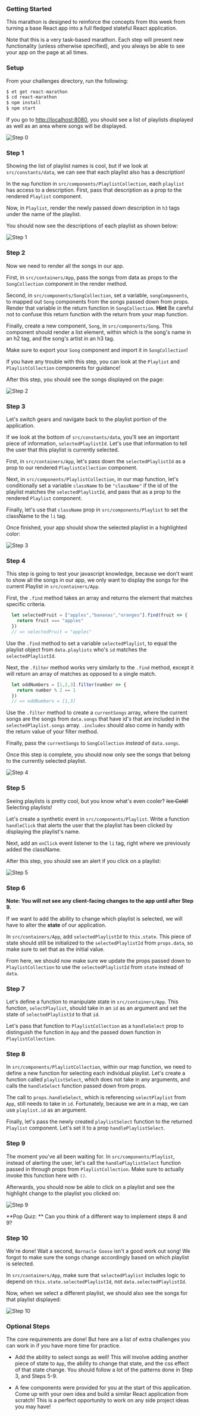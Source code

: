 ### Getting Started

This marathon is designed to reinforce the concepts from this week from turning a base React app into a full fledged stateful React application.

Note that this is a very task-based marathon. Each step will present new functionality (unless otherwise specified), and you always be able to see your app on the page at all times.

### Setup

From your challenges directory, run the following:

```sh
$ et get react-marathon
$ cd react-marathon
$ npm install
$ npm start
```

If you go to <http://localhost:8080>, you should see a list of playlists displayed as well as an area where songs will be displayed.

![Step 0](https://s3.amazonaws.com/horizon-production/images/react-marathon-0.png)

### Step 1

Showing the list of playlist names is cool, but if we look at `src/constants/data`, we can see that each playlist also has a description!

In the `map` function in `src/components/PlaylistCollection`, each `playlist` has access to a description. First, pass that description as a prop to the rendered `Playlist` component.

Now, in `Playlist`, render the newly passed down description in `h3` tags under the name of the playlist.

You should now see the descriptions of each playlist as shown below:

![Step 1](https://s3.amazonaws.com/horizon-production/images/react-marathon-1.png)

### Step 2

Now we need to render all the songs in our app.

First, in `src/containers/App`, pass the songs from data as props to the `SongCollection` component in the render method.

Second, in `src/components/SongCollection`, set a variable, `songComponents`, to mapped out `Song` components from the songs passed down from props. Render that variable in the return function in `SongCollection`. **Hint** Be careful not to confuse this return function with the return from your map function.

Finally, create a new component, `Song`, in `src/components/Song`. This component should render a list element, within which is the song's name in an h2 tag, and the song's artist in an h3 tag.

Make sure to export your `Song` component and import it in `SongCollection`!

If you have any trouble with this step, you can look at the `Playlist` and `PlaylistCollection` components for guidance!

After this step, you should see the songs displayed on the page:

![Step 2](https://s3.amazonaws.com/horizon-production/images/react-marathon-2.png)

### Step 3

Let's switch gears and navigate back to the playlist portion of the application. 

If we look at the bottom of `src/constants/data`, you'll see an important piece of information, `selectedPlaylistId`.   Let's use that information to tell the user that this playlist is currently selected.

First, in `src/containers/App`, let's pass down the `selectedPlaylistId` as a prop to our rendered `PlaylistCollection` component.

Next, in `src/components/PlaylistCollection`, in our map function, let's conditionally set a variable `className` to be `"className"` if the id of the playlist matches the `selectedPlaylistId`, and pass that as a prop to the rendered `Playlist` component.

Finally, let's use that `className` prop in `src/components/Playlist` to set the className to the `li` tag.

Once finished, your app should show the selected playlist in a highlighted color:

![Step 3](https://s3.amazonaws.com/horizon-production/images/react-marathon-3.png)

### Step 4

This step is going to test your javascript knowledge, because we don't want to show all the songs in our app, we only want to display the songs for the current Playlist in `src/containers/App`.

First, the `.find` method takes an array and returns the element that matches specific criteria.

```javascript
  let selectedFruit = ["apples","bananas","oranges"].find(fruit => {
    return fruit === "apples"
  })
  // => selectedFruit = "apples"
```

Use the `.find` method to set a variable `selectedPlaylist`, to equal the playlist object from `data.playlists` who's `id` matches the `selectedPlaylistId`.

Next, the `.filter` method works very similarly to the `.find` method, except it will return an array of matches as opposed to a single match.

```javascript
  let oddNumbers = [1,2,3].filter(number => {
    return number % 2 == 1
  })
  // => oddNumbers = [1,3]
```

Use the `.filter` method to create a `currentSongs` array, where the current songs are the songs from `data.songs` that have id's that are included in the  `selectedPlaylist.songs` array. `.includes` should also come in handy with the return value of your filter method.

Finally, pass the `currentSongs` to `SongCollection` *instead* of `data.songs`.

Once this step is complete, you should now only see the songs that belong to the currently selected playlist.

![Step 4](https://s3.amazonaws.com/horizon-production/images/react-marathon-4.png)

### Step 5

Seeing playlists is pretty cool, but you know what's even cooler? ~~Ice Cold!~~ Selecting playlists!

Let's create a synthetic event in `src/components/Playlist`. Write a function `handleClick` that alerts the user that the playlist has been clicked by displaying the playlist's name.

Next, add an `onClick` event listener to the `li` tag, right where we previously added the className.

After this step, you should see an alert if you click on a playlist:

![Step 5](https://s3.amazonaws.com/horizon-production/images/react-marathon-5.png)

### Step 6

**Note: You will not see any client-facing changes to the app until after Step 9.**

If we want to add the ability to change which playlist is selected, we will have to alter the **state** of our application.

In `src/containers/App`, add `selectedPlaylistId` to `this.state`. This piece of state should still be initialized to the `selectedPlaylistId` from `props.data`, so make sure to set that as the initial value.

From here, we should now make sure we update the props passed down to `PlaylistCollection` to use the `selectedPlaylistId` from `state` instead of `data`.

### Step 7

Let's define a function to manipulate state in `src/containers/App`. This function, `selectPlaylist`, should take in an `id` as an argument and set the state of `selectedPlaylistId` to that `id`.

Let's pass that function to `PlaylistCollection` as a `handleSelect` prop to distinguish the function in `App` and the passed down function in `PlaylistCollection`.

### Step 8

In `src/components/PlaylistCollection`, within our map function, we need to define a new function for selecting each individual playlist. Let's create a function called `playlistSelect`, which does not take in any arguments, and calls the `handleSelect` function passed down from props.

The call to `props.handleSelect`, which is referencing `selectPlaylist` from `App`, still needs to take in `id`. Fortunately, because we are in a map, we can use `playlist.id` as an argument.

Finally, let's pass the newly created `playlistSelect` function to the returned `Playlist` component. Let's set it to a prop `handlePlaylistSelect`.

### Step 9

The moment you've all been waiting for.  In `src/components/Playlist`, instead of alerting the user, let's call the `handlePlaylistSelect` function passed in through props from `PlaylistCollection`. Make sure to actually invoke this function here with `()`.

Afterwards, you should now be able to click on a playlist and see the highlight change to the playlist you clicked on:

![Step 9](https://s3.amazonaws.com/horizon-production/images/react-marathon-6.png)

**Pop Quiz: ** Can you think of a different way to implement steps 8 and 9?

### Step 10

We're done! Wait a second, `Barnacle Goose` isn't a good work out song! We forgot to make sure the songs change accordingly based on which playlist is selected.

In `src/containers/App`, make sure that `selectedPlaylist` includes logic to depend on `this.state.selectedPlaylistId`, not `data.selectedPlaylistId`.

Now, when we select a different playlist, we should also see the songs for that playlist displayed:

![Step 10](https://s3.amazonaws.com/horizon-production/images/react-marathon-7.png)

### Optional Steps

The core requirements are done! But here are a list of extra challenges you can work in if you have more time for practice.

- Add the ability to select songs as well! This will involve adding another piece of state to `App`, the ability to change that state, and the css effect of that state change. You should follow a lot of the patterns done in Step 3, and Steps 5-9.

- A few components were provided for you at the start of this application. Come up with your own idea and build a similar React application from scratch! This is a perfect opportunity to work on any side project ideas you may have!
